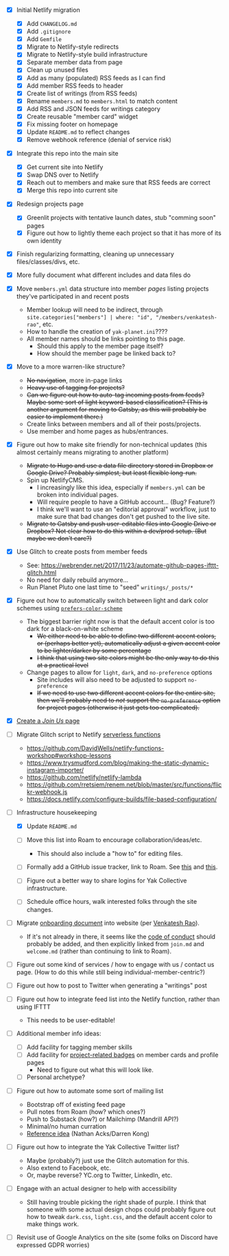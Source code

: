 - [X] Initial Netlify migration

	- [X] Add `CHANGELOG.md`
	- [X] Add `.gitignore`
	- [X] Add `Gemfile`
	- [X] Migrate to Netlify-style redirects
	- [X] Migrate to Netlify-style build infrastructure
	- [X] Separate member data from page
	- [X] Clean up unused files
	- [X] Add as many (populated) RSS feeds as I can find
	- [X] Add member RSS feeds to header
	- [X] Create list of writings (from RSS feeds)
	- [X] Rename `members.md` to `members.html` to match content
	- [X] Add RSS and JSON feeds for writings category
	- [X] Create reusable "member card" widget
	- [X] Fix missing footer on homepage
	- [X] Update `README.md` to reflect changes
	- [X] Remove webhook reference (denial of service risk)

- [X] Integrate this repo into the main site

	- [X] Get current site into Netlify
	- [X] Swap DNS over to Netlify
	- [X] Reach out to members and make sure that RSS feeds are correct
	- [X] Merge this repo into current site

- [X] Redesign projects page

	- [X] Greenlit projects with tentative launch dates, stub "comming soon" pages
	- [X] Figure out how to lightly theme each project so that it has more of its own identity

- [X] Finish regularizing formatting, cleaning up unnecessary files/classes/divs, etc.

- [X] More fully document what different includes and data files do

- [X] Move `members.yml` data structure into member _pages_ listing projects they've participated in and recent posts

	- Member lookup will need to be indirect, through `site.categories["members"] | where: "id", "/members/venkatesh-rao"`, etc.
	- How to handle the creation of `yak-planet.ini`????
	- All member names should be links pointing to this page.
		- Should this apply to the member page itself?
		- How should the member page be linked back to?

- [X] Move to a more warren-like structure?

	- ~~No navigation~~, more in-page links
	- ~~Heavy use of tagging for projects?~~
	- ~~Can we figure out how to auto-tag incoming posts from feeds? Maybe some sort of light keyword-based classification? (This is another argument for moving to Gatsby, as this will probably be easier to implement there.)~~
	- Create links between members and all of their posts/projects.
	- Use member and home pages as hubs/entrances.

- [X] Figure out how to make site friendly for non-technical updates (this almost certainly means migrating to another platform)

	- ~~Migrate to Hugo and use a data file directory stored in Dropbox or Google Drive? Probably simplest, but least flexible long-run.~~
	- Spin up NetlifyCMS.
		- I increasingly like this idea, especially if `members.yml` can be broken into individual pages.
		- Will require people to have a GitHub account... (Bug? Feature?)
		- I think we'll want to use an "editorial approval" workflow, just to make sure that bad changes don't get pushed to the live site.
	- ~~Migrate to Gatsby and push user-editable files into Google Drive or Dropbox? Not clear how to do this within a dev/prod setup. (But maybe we don't care?)~~

- [X] Use Glitch to create posts from member feeds

	- See: https://webrender.net/2017/11/23/automate-github-pages-ifttt-glitch.html
	- No need for daily rebuild anymore...
	- Run Planet Pluto one last time to "seed" `writings/_posts/*`

- [X] Figure out how to automatically switch between light and dark color schemes using [`prefers-color-scheme`](https://developer.mozilla.org/en-US/docs/Web/CSS/@media/prefers-color-scheme)

	- The biggest barrier right now is that the default accent color is too dark for a black-on-white scheme
		- ~~We either need to be able to define two different accent colors, or (perhaps better yet), automatically adjust a given accent color to be lighter/darker by some percentage~~
		- ~~I think that using two site colors might be the only way to do this at a practical level~~
	- Change pages to allow for `light`, `dark`, and `no-preference` options
		- Site includes will also need to be adjusted to support `no-preference`
		- ~~If we need to use two different accent colors for the entire site, then we'll probably need to _not_ support the `no-preference` option for project pages (otherwise it just gets too complicated).~~

- [X] [Create a _Join Us_ page](https://discordapp.com/channels/692111190851059762/704369362315772044/718228461684260944)

- [ ] Migrate Glitch script to Netlify [serverless functions](https://docs.netlify.com/functions/overview/)

	- https://github.com/DavidWells/netlify-functions-workshop#workshop-lessons
	- https://www.trysmudford.com/blog/making-the-static-dynamic-instagram-importer/
	- https://github.com/netlify/netlify-lambda
	- https://github.com/rretsiem/renem.net/blob/master/src/functions/flickr-webhook.js
	- https://docs.netlify.com/configure-builds/file-based-configuration/

- [ ] Infrastructure housekeeping

	- [X] Update `README.md`
	- [ ] Move this list into Roam to encourage collaboration/ideas/etc.

		- This should also include a "how to" for editing files.

	- [ ] Formally add a GitHub issue tracker, link to Roam. See [this](https://discordapp.com/channels/@me/707243573061353472/709852606096212048) and [this](https://discordapp.com/channels/@me/707243573061353472/709881527642620046).
	- [ ] Figure out a better way to share logins for Yak Collective infrastructure.
	- [ ] Schedule office hours, walk interested folks through the site changes.

- [ ] Migrate [onboarding document](https://docs.google.com/document/d/1I63ZKu8o0DpBG0tWhssIsCinlXeBKO-xGyvmIMXXAWE/) into website (per [Venkatesh Rao](https://discordapp.com/channels/692111190851059762/692826420191297556/709550901555363861)).

	- If it's not already in there, it seems like the [code of conduct](https://roamresearch.com/#/app/ArtOfGig/page/i92e8kE2x) should probably be added, and then explicitly linked from `join.md` and `welcome.md` (rather than continuing to link to Roam).

- [ ] Figure out some kind of services / how to engage with us / contact us page. (How to do this while still being individual-member-centric?)

- [ ] Figure out how to post to Twitter when generating a "writings" post

- [ ] Figure out how to integrate feed list into the Netlify function, rather than using IFTTT

	- This needs to be user-editable!

- [ ] Additional member info ideas:

	- [ ] Add facility for tagging member skills
	- [ ] Add facility for [project-related badges](https://discordapp.com/channels/692111190851059762/708772535172333618/711625982473404436) on member cards and profile pages
		- Need to figure out what this will look like.
	- [ ] Personal archetype?

- [ ] Figure out how to automate some sort of mailing list

	- Bootstrap off of existing feed page
	- Pull notes from Roam (how? which ones?)
	- Push to Substack (how?) or Mailchimp (Mandrill API?)
	- Minimal/no human curration
	- [Reference idea](https://discordapp.com/channels/692111190851059762/692847835766325386/708707475117047910) (Nathan Acks/Darren Kong)

- [ ] Figure out how to integrate the Yak Collective Twitter list?

	- Maybe (probably?) just use the Glitch automation for this.
	- Also extend to Facebook, etc.
	- Or, maybe reverse? YC.org to Twitter, LinkedIn, etc.

- [ ] Engage with an actual designer to help with accessibility

	- Still having trouble picking the right shade of purple. I think that someone with some actual design chops could probably figure out how to tweak `dark.css`, `light.css`, and the default accent color to make things work.

- [ ] Revisit use of Google Analytics on the site (some folks on Discord have expressed GDPR worries)
